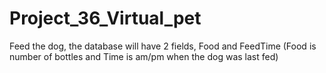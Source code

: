 # Project_36_Virtual_pet
Feed the dog, the database will have 2 fields, Food and FeedTime (Food is number of bottles and Time is am/pm when the dog was last fed)
